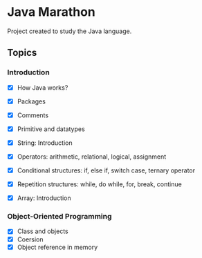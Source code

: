 # Java Marathon

Project created to study the Java language. 

## Topics

### Introduction
- [x]  How Java works? 
- [x]  Packages
- [x]  Comments
- [x]  Primitive and datatypes
- [x]  String: Introduction
- [x]  Operators: arithmetic, relational, logical, assignment
- [x]  Conditional structures: if, else if, switch case, ternary operator
- [x]  Repetition structures: while, do while, for, break, continue
- [x]  Array: Introduction


### Object-Oriented Programming
- [x]  Class and objects
- [x]  Coersion
- [x]  Object reference in memory